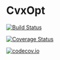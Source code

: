 # CvxOpt

[![Build Status](https://travis-ci.org/martinandersen/CvxOpt.jl.svg?branch=master)](https://travis-ci.org/martinandersen/CvxOpt.jl)

[![Coverage Status](https://coveralls.io/repos/martinandersen/CvxOpt.jl/badge.svg?branch=master&service=github)](https://coveralls.io/github/martinandersen/CvxOpt.jl?branch=master)

[![codecov.io](http://codecov.io/github/martinandersen/CvxOpt.jl/coverage.svg?branch=master)](http://codecov.io/github/martinandersen/CvxOpt.jl?branch=master)
